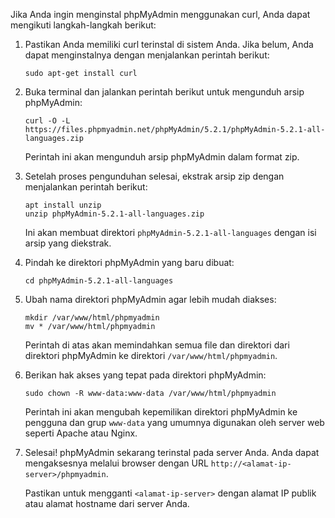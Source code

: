 Jika Anda ingin menginstal phpMyAdmin menggunakan curl, Anda dapat mengikuti langkah-langkah berikut:

1. Pastikan Anda memiliki curl terinstal di sistem Anda. Jika belum, Anda dapat menginstalnya dengan menjalankan perintah berikut:

   ```
   sudo apt-get install curl
   ```

2. Buka terminal dan jalankan perintah berikut untuk mengunduh arsip phpMyAdmin:

   ```
   curl -O -L https://files.phpmyadmin.net/phpMyAdmin/5.2.1/phpMyAdmin-5.2.1-all-languages.zip
   ```

   Perintah ini akan mengunduh arsip phpMyAdmin dalam format zip.

3. Setelah proses pengunduhan selesai, ekstrak arsip zip dengan menjalankan perintah berikut:

   ```
   apt install unzip
   unzip phpMyAdmin-5.2.1-all-languages.zip
   ```

   Ini akan membuat direktori `phpMyAdmin-5.2.1-all-languages` dengan isi arsip yang diekstrak.

4. Pindah ke direktori phpMyAdmin yang baru dibuat:

   ```
   cd phpMyAdmin-5.2.1-all-languages
   ```

5. Ubah nama direktori phpMyAdmin agar lebih mudah diakses:

   ```
   mkdir /var/www/html/phpmyadmin
   mv * /var/www/html/phpmyadmin
   ```

   Perintah di atas akan memindahkan semua file dan direktori dari direktori phpMyAdmin ke direktori `/var/www/html/phpmyadmin`.

6. Berikan hak akses yang tepat pada direktori phpMyAdmin:

    ```
    sudo chown -R www-data:www-data /var/www/html/phpmyadmin
    ```

    Perintah ini akan mengubah kepemilikan direktori phpMyAdmin ke pengguna dan grup `www-data` yang umumnya digunakan oleh server web seperti Apache atau Nginx.

7. Selesai! phpMyAdmin sekarang terinstal pada server Anda. Anda dapat mengaksesnya melalui browser dengan URL `http://<alamat-ip-server>/phpmyadmin`.

    Pastikan untuk mengganti `<alamat-ip-server>` dengan alamat IP publik atau alamat hostname dari server Anda.